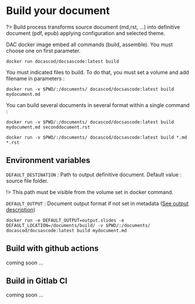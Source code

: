# Build your document

?> Build process transforms source document (md,rst, ...) into definitive document (pdf, epub) applying configuration and selected theme.



DAC docker image embed all commands (build, assemble). You must choose one on first parameter.

````docker
docker run docascod/docsascode:latest build
````

You must indicated files to build. To do that, you must set a volume and add filename in parameters :

````docker
docker run -v $PWD/:/documents/ docascod/docsascode:latest build mydocument.md
````

 You can build several documents in several format within a single command :

````docker
docker run -v $PWD/:/documents/ docascod/docsascode:latest build mydocument.md seconddocument.rst
````

````docker
docker run -v $PWD/:/documents/ docascod/docsascode:latest build *.md *.rst
````

## Environment variables

`DEFAULT_DESTINATION`  : Path to output definitive document. Default value : source file folder. 

!> This path must be visible from the volume set in docker command.

`DEFAULT_OUTPUT` : Document output format if not set in metadata ([See output description](output.md))

````docker
docker run -e DEFAULT_OUTPUT=output.slides -e DEFAULT_LOCATION=/documents/build/ -v $PWD/:/documents/ docascod/docsascode:latest build mydocument.md
````



## Build with github actions

coming soon ...

## Build in Gitlab CI

coming soon ... 
